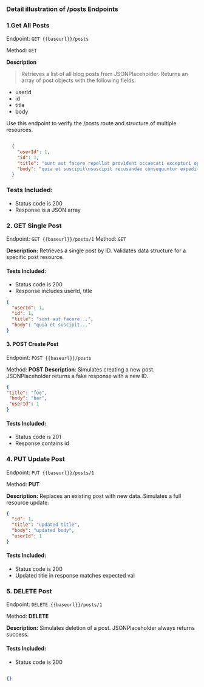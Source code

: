 ### Detail illustration of /posts Endpoints

### 1.Get All Posts

Endpoint: `GET {{baseurl}}/posts`

Method: `GET`

**Description**

> Retrieves a list of all blog posts from JSONPlaceholder.
> Returns an array of post objects with the following fields:

- userId
- id
- title
- body

Use this endpoint to verify the /posts route and structure of multiple resources.

```JSON

  {
    "userId": 1,
    "id": 1,
    "title": "sunt aut facere repellat provident occaecati excepturi optio reprehenderit",
    "body": "quia et suscipit\nsuscipit recusandae consequuntur expedita et cum\nreprehenderit molestiae ut ut quas totam\nnostrum rerum est autem sunt rem eveniet architecto"
  }
```

### Tests Included:

- Status code is 200
- Response is a JSON array

### 2. GET Single Post

Endpoint: `GET {{baseurl}}/posts/1`
Method: `GET`

**Description:**
Retrieves a single post by ID. Validates data structure for a specific post resource.

#### Tests Included:

- Status code is 200
- Response includes userId, title

```JSON
{
  "userId": 1,
  "id": 1,
  "title": "sunt aut facere...",
  "body": "quia et suscipit..."
}
```

#### 3. POST Create Post

Endpoint: `POST {{baseurl}}/posts`

Method: **POST**
**Description**: Simulates creating a new post. JSONPlaceholder returns a fake response with a new ID.

```JSON
{
"title": "foo",
 "body": "bar",
 "userId": 1
}
```

#### Tests Included:

- Status code is 201
- Response contains id

### 4. PUT Update Post

Endpoint: `PUT {{baseurl}}/posts/1`

Method: **PUT**

**Description:** Replaces an existing post with new data. Simulates a full resource update.

```JSON
{
  "id": 1,
  "title": "updated title",
  "body": "updated body",
  "userId": 1
}
```

#### Tests Included:

- Status code is 200
- Updated title in response matches expected val

### 5. DELETE Post

Endpoint: `DELETE {{baseurl}}/posts/1`

Method: **DELETE**

**Description:** Simulates deletion of a post. JSONPlaceholder always returns success.

#### Tests Included:

- Status code is 200

```JSON

{}

```
